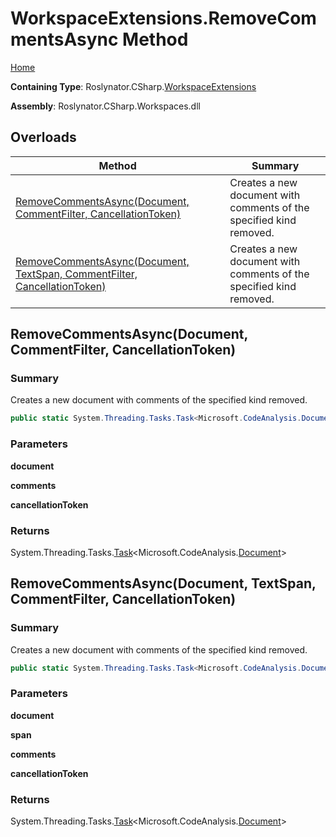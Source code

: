 # WorkspaceExtensions\.RemoveCommentsAsync Method

[Home](../../../../README.md)

**Containing Type**: Roslynator\.CSharp\.[WorkspaceExtensions](../README.md)

**Assembly**: Roslynator\.CSharp\.Workspaces\.dll

## Overloads

| Method | Summary |
| ------ | ------- |
| [RemoveCommentsAsync(Document, CommentFilter, CancellationToken)](#Roslynator_CSharp_WorkspaceExtensions_RemoveCommentsAsync_Microsoft_CodeAnalysis_Document_Roslynator_CSharp_CommentFilter_System_Threading_CancellationToken_) | Creates a new document with comments of the specified kind removed\. |
| [RemoveCommentsAsync(Document, TextSpan, CommentFilter, CancellationToken)](#Roslynator_CSharp_WorkspaceExtensions_RemoveCommentsAsync_Microsoft_CodeAnalysis_Document_Microsoft_CodeAnalysis_Text_TextSpan_Roslynator_CSharp_CommentFilter_System_Threading_CancellationToken_) | Creates a new document with comments of the specified kind removed\. |

## RemoveCommentsAsync\(Document, CommentFilter, CancellationToken\) <a name="Roslynator_CSharp_WorkspaceExtensions_RemoveCommentsAsync_Microsoft_CodeAnalysis_Document_Roslynator_CSharp_CommentFilter_System_Threading_CancellationToken_"></a>

### Summary

Creates a new document with comments of the specified kind removed\.

```csharp
public static System.Threading.Tasks.Task<Microsoft.CodeAnalysis.Document> RemoveCommentsAsync(this Microsoft.CodeAnalysis.Document document, Roslynator.CSharp.CommentFilter comments, System.Threading.CancellationToken cancellationToken = default)
```

### Parameters

**document**

**comments**

**cancellationToken**

### Returns

System\.Threading\.Tasks\.[Task](https://docs.microsoft.com/en-us/dotnet/api/system.threading.tasks.task-1)\<Microsoft\.CodeAnalysis\.[Document](https://docs.microsoft.com/en-us/dotnet/api/microsoft.codeanalysis.document)>

## RemoveCommentsAsync\(Document, TextSpan, CommentFilter, CancellationToken\) <a name="Roslynator_CSharp_WorkspaceExtensions_RemoveCommentsAsync_Microsoft_CodeAnalysis_Document_Microsoft_CodeAnalysis_Text_TextSpan_Roslynator_CSharp_CommentFilter_System_Threading_CancellationToken_"></a>

### Summary

Creates a new document with comments of the specified kind removed\.

```csharp
public static System.Threading.Tasks.Task<Microsoft.CodeAnalysis.Document> RemoveCommentsAsync(this Microsoft.CodeAnalysis.Document document, Microsoft.CodeAnalysis.Text.TextSpan span, Roslynator.CSharp.CommentFilter comments, System.Threading.CancellationToken cancellationToken = default)
```

### Parameters

**document**

**span**

**comments**

**cancellationToken**

### Returns

System\.Threading\.Tasks\.[Task](https://docs.microsoft.com/en-us/dotnet/api/system.threading.tasks.task-1)\<Microsoft\.CodeAnalysis\.[Document](https://docs.microsoft.com/en-us/dotnet/api/microsoft.codeanalysis.document)>

